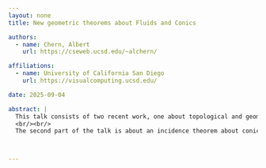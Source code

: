 ```yaml
---
layout: none
title: New geometric theorems about Fluids and Conics

authors:
  - name: Chern, Albert
    url: https://cseweb.ucsd.edu/~alchern/

affiliations:
  - name: University of California San Diego
    url: https://visualcomputing.ucsd.edu/

date: 2025-09-04

abstract: |
  This talk consists of two recent work, one about topological and geometric analysis on fluid dynamics, and the other about Penroses 8-conic theorem. Vorticity formulation is a widespread description in fluid mechanics. However, its applicability has been limited to simply-connected domains. We show that on non-simply-connected domains, fluids cohomology component plays an important role and can interact with the vortices. This interaction corresponds to a new equation of motion and new conservation laws which can be viewed as Casimir invariants in Hamiltonian formulation of fluid dynamics. The new equation allows us to construct new analytical unsteady solutions to Eulers equation. We also show that viscosity and curvature produce vortices through an elegant formula.
  <br/><br/>
  The second part of the talk is about an incidence theorem about conics in double contact, first discovered by Sir Roger Penrose in his undergraduate years but remained unpublished until recently revealed in interviews. The theorem includes as special cases many well-known theorems of projective geometry as well as in metric geometries. Through collaboration with a few projective geometry enthusiasts and Penrose himself, the theorem is further developed.



---
```

